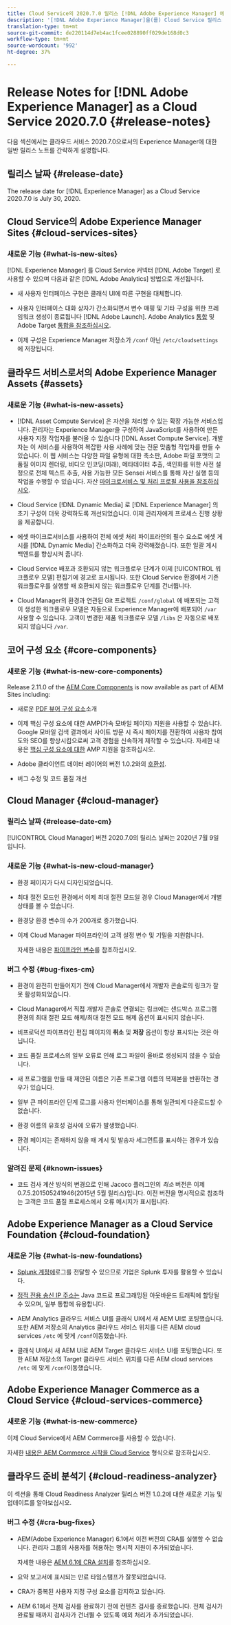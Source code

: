 ```yaml
---
title: Cloud Service의 2020.7.0 릴리스 [!DNL Adobe Experience Manager] 에 대한 릴리스 노트입니다.
description: '[!DNL Adobe Experience Manager]을(를) Cloud Service 릴리스 노트로(2020.7.0).'
translation-type: tm+mt
source-git-commit: de220114d7eb4ac1fcee028890ff029de168d0c3
workflow-type: tm+mt
source-wordcount: '992'
ht-degree: 37%

---
```



# Release Notes for [!DNL Adobe Experience Manager] as a Cloud Service 2020.7.0 {#release-notes}

다음 섹션에서는 클라우드 서비스 2020.7.0으로서의 Experience Manager에 대한 일반 릴리스 노트를 간략하게 설명합니다.

## 릴리스 날짜 {#release-date}

The release date for [!DNL Experience Manager] as a Cloud Service 2020.7.0 is July 30, 2020.

## Cloud Service의 Adobe Experience Manager Sites {#cloud-services-sites}

### 새로운 기능 {#what-is-new-sites}

[!DNL Experience Manager] 를 Cloud Service 커넥터 [!DNL Adobe Target] 로 사용할 수 있으며 다음과 같은 [!DNL Adobe Analytics] 방법으로 개선됩니다.

* 새 사용자 인터페이스 구현은 클래식 UI에 따른 구현을 대체합니다.

* 사용자 인터페이스 대화 상자가 간소화되면서 변수 매핑 및 기타 구성을 위한 프레임워크 생성이 종료됩니다 [!DNL Adobe Launch]. Adobe Analytics [통합](https://docs.adobe.com/content/help/en/experience-manager-cloud-service/sites/integrations/integrating-adobe-analytics.html) 및 Adobe Target [통합을 참조하십시오](https://docs.adobe.com/content/help/en/experience-manager-cloud-service/sites/integrations/integrating-adobe-target.html).

* 이제 구성은 Experience Manager 저장소가 `/conf` 아닌 `/etc/cloudsettings` 에 저장됩니다.

## 클라우드 서비스로서의 Adobe Experience Manager Assets {#assets}

### 새로운 기능 {#what-is-new-assets}

* [!DNL Asset Compute Service] 은 자산을 처리할 수 있는 확장 가능한 서비스입니다. 관리자는 Experience Manager을 구성하여 JavaScript를 사용하여 만든 사용자 지정 작업자를 불러올 수 있습니다 [!DNL Asset Compute Service]. 개발자는 이 서비스를 사용하여 복잡한 사용 사례에 맞는 전문 맞춤형 작업자를 만들 수 있습니다. 이 웹 서비스는 다양한 파일 유형에 대한 축소판, Adobe 파일 포맷의 고품질 이미지 렌더링, 비디오 인코딩(미래), 메타데이터 추출, 색인화를 위한 사전 설정으로 전체 텍스트 추출, 사용 가능한 모든 Sensei 서비스를 통해 자산 실행 등의 작업을 수행할 수 있습니다. 자산 [마이크로서비스 및 처리 프로필 사용을 참조하십시오](/help/assets/asset-microservices-configure-and-use.md).

* Cloud Service [!DNL Dynamic Media] 로 [!DNL Experience Manager] 의 초기 구성이 더욱 강력하도록 개선되었습니다. 이제 관리자에게 프로세스 진행 상황을 제공합니다.

* 에셋 마이크로서비스를 사용하여 전체 에셋 처리 파이프라인의 필수 요소로 에셋 게시를 [!DNL Dynamic Media] 간소화하고 더욱 강력해졌습니다. 또한 일괄 게시 백엔드를 향상시켜 줍니다.

* Cloud Service 배포과 호환되지 않는 워크플로우 단계가 이제 [!UICONTROL 워크플로우 모델] 편집기에 경고로 표시됩니다. 또한 Cloud Service 환경에서 기존 워크플로우를 실행할 때 호환되지 않는 워크플로우 단계를 건너뜁니다.

* Cloud Manager의 환경과 연관된 Git 프로젝트 `/conf/global` 에 배포되는 고객이 생성한 워크플로우 모델은 자동으로 Experience Manager에 배포되어 `/var` 사용할 수 있습니다. 고객이 변경한 제품 워크플로우 모델 `/libs` 은 자동으로 배포되지 않습니다 `/var`.

## 코어 구성 요소 {#core-components}

### 새로운 기능 {#what-is-new-core-components}

Release 2.11.0 of the [AEM Core Components](https://docs.adobe.com/content/help/ko-KR/experience-manager-core-components/using/introduction.html) is now available as part of AEM Sites including:

* 새로운 [PDF 뷰어 구성 요소](https://aemcomponents.dev/content/core-components-examples/library/page-authoring/pdf-viewer.html)소개

* 이제 핵심 구성 요소에 대한 AMP(가속 모바일 페이지) 지원을 사용할 수 있습니다. Google 모바일 검색 결과에서 사이트 방문 시 즉시 페이지를 전환하여 사용자 참여도와 SEO를 향상시킴으로써 고객 경험을 신속하게 제작할 수 있습니다.
자세한 내용은 [핵심 구성 요소에 대한](https://docs.adobe.com/content/help/en/experience-manager-core-components/using/developing/amp.html) AMP 지원을 참조하십시오.

* Adobe 클라이언트 데이터 레이어의 버전 1.0.2와의 [호환성](https://docs.adobe.com/content/help/en/experience-manager-core-components/using/developing/data-layer/overview.html).

* 버그 수정 및 코드 품질 개선

## Cloud Manager {#cloud-manager}

### 릴리스 날짜 {#release-date-cm}

[!UICONTROL Cloud Manager] 버전 2020.7.0의 릴리스 날짜는 2020년 7월 9일입니다.

### 새로운 기능 {#what-is-new-cloud-manager}

* 환경 페이지가 다시 디자인되었습니다.

* 최대 절전 모드인 환경에서 이제 최대 절전 모드일 경우 Cloud Manager에서 개별 상태를 볼 수 있습니다.

* 환경당 환경 변수의 수가 200개로 증가했습니다.

* 이제 Cloud Manager 파이프라인이 고객 설정 변수 및 기밀을 지원합니다.

   자세한 내용은 [파이프라인 변수](/help/onboarding/getting-access-to-aem-in-cloud/creating-aem-application-project.md#pipeline-variables)를 참조하십시오.

### 버그 수정 {#bug-fixes-cm}

* 환경이 완전히 만들어지기 전에 Cloud Manager에서 개발자 콘솔로의 링크가 잘못 활성화되었습니다.

* Cloud Manager에서 직접 개발자 콘솔로 연결되는 링크에는 샌드박스 프로그램 환경의 최대 절전 모드 해제/최대 절전 모드 해제 옵션이 표시되지 않습니다.

* 비프로덕션 파이프라인 편집 페이지의 **취소** 및 **저장** 옵션이 항상 표시되는 것은 아닙니다.

* 코드 품질 프로세스의 일부 오류로 인해 로그 파일이 올바로 생성되지 않을 수 있습니다.

* 새 프로그램을 만들 때 제안된 이름은 기존 프로그램 이름의 복제본을 반환하는 경우가 있습니다.

* 일부 큰 파이프라인 단계 로그를 사용자 인터페이스를 통해 일관되게 다운로드할 수 없습니다.

* 환경 이름의 유효성 검사에 오류가 발생했습니다.

* 환경 페이지는 존재하지 않을 때 게시 및 발송자 세그먼트를 표시하는 경우가 있습니다.

### 알려진 문제 {#known-issues}

* 코드 검사 계산 방식의 변경으로 인해 Jacoco 플러그인의 *최소* 버전은 이제 0.7.5.201505241946(2015년 5월 릴리스)입니다. 이전 버전을 명시적으로 참조하는 고객은 코드 품질 프로세스에서 오류 메시지가 표시됩니다.

## Adobe Experience Manager as a Cloud Service Foundation {#cloud-foundation}

### 새로운 기능 {#what-is-new-foundations}

* [Splunk 계정에](/help/implementing/developing/introduction/logging.md#splunk-logs)로그를 전달할 수 있으므로 기업은 Splunk 투자를 활용할 수 있습니다.

* [정적 전용 송신 IP 주소는](/help/implementing/developing/introduction/development-guidelines.md#dedicated-egress-ip-address) Java 코드로 프로그래밍된 아웃바운드 트래픽에 할당될 수 있으며, 일부 통합에 유용합니다.

* AEM Analytics 클라우드 서비스 UI를 클래식 UI에서 새 AEM UI로 포팅했습니다. 또한 AEM 저장소의 Analytics 클라우드 서비스 위치를 다른 AEM cloud services `/etc` 에 맞게 `/conf`이동했습니다.

* 클래식 UI에서 새 AEM UI로 AEM Target 클라우드 서비스 UI를 포팅했습니다. 또한 AEM 저장소의 Target 클라우드 서비스 위치를 다른 AEM cloud services `/etc` 에 맞게 `/conf`이동했습니다.

## Adobe Experience Manager Commerce as a Cloud Service {#cloud-services-commerce}

### 새로운 기능 {#what-is-new-commerce}

이제 Cloud Service에서 AEM Commerce를 사용할 수 있습니다.

자세한 [내용은 AEM Commerce 시작을 Cloud Service](https://docs.adobe.com/content/help/en/experience-manager-cloud-service/commerce/getting-started.html) 형식으로 참조하십시오.

## 클라우드 준비 분석기 {#cloud-readiness-analyzer}

이 섹션을 통해 Cloud Readiness Analyzer 릴리스 버전 1.0.2에 대한 새로운 기능 및 업데이트를 알아보십시오.

### 버그 수정 {#cra-bug-fixes}

* AEM(Adobe Experience Manager) 6.1에서 이전 버전의 CRA를 실행할 수 없습니다. 관리자 그룹의 사용자를 허용하는 명시적 지원이 추가되었습니다.

   자세한 내용은 [AEM 6.1에 CRA 설치](https://docs.adobe.com/content/help/ko-KR/experience-manager-cloud-service/moving/cloud-migration/cloud-readiness-analyzer/using-cloud-readiness-analyzer.html#installing-on-aem61)를 참조하십시오.

* 요약 보고서에 표시되는 만료 타임스탬프가 잘못되었습니다.

* CRA가 중복된 사용자 지정 구성 요소를 감지하고 있습니다.

* AEM 6.1에서 전체 검사를 완료하기 전에 컨텐츠 검사를 종료했습니다. 전체 검사가 완료될 때까지 검사자가 건너뛸 수 있도록 예외 처리가 추가되었습니다.
